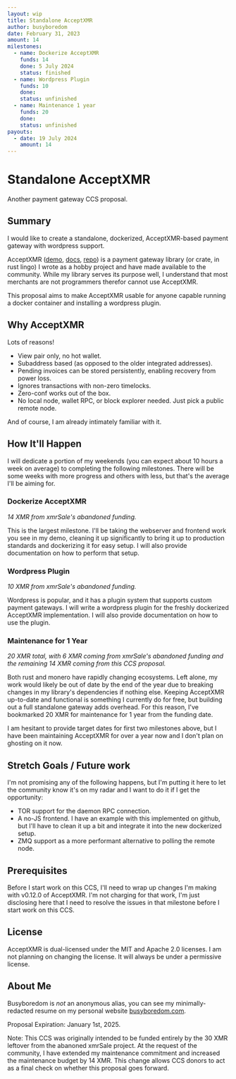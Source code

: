 ```yaml
---
layout: wip
title: Standalone AcceptXMR
author: busyboredom
date: February 31, 2023
amount: 14
milestones:
  - name: Dockerize AcceptXMR
    funds: 14
    done: 5 July 2024
    status: finished
  - name: Wordpress Plugin
    funds: 10
    done:
    status: unfinished
  - name: Maintenance 1 year
    funds: 20
    done:
    status: unfinished
payouts:
  - date: 19 July 2024
    amount: 14
---
```


# Standalone AcceptXMR
Another payment gateway CCS proposal.

## Summary
I would like to create a standalone, dockerized, AcceptXMR-based payment gateway with wordpress
support.

AcceptXMR ([demo](https://busyboredom.com/projects/acceptxmr),
[docs](https://docs.rs/acceptxmr/latest/acceptxmr/),
[repo](https://github.com/busyboredom/acceptxmr/)) is a payment gateway library (or crate, in rust
lingo) I wrote as a hobby project and have made available to the community. While my library serves
its purpose well, I understand that most merchants are not programmers therefor cannot use
AcceptXMR.

This proposal aims to make AcceptXMR usable for anyone capable running a docker container and
installing a wordpress plugin.

## Why AcceptXMR
Lots of reasons!
* View pair only, no hot wallet.
* Subaddress based (as opposed to the older integrated addresses).
* Pending invoices can be stored persistently, enabling recovery from power loss.
* Ignores transactions with non-zero timelocks.
* Zero-conf works out of the box.
* No local node, wallet RPC, or block explorer needed. Just pick a public remote node.

And of course, I am already intimately familiar with it.

## How It'll Happen
I will dedicate a portion of my weekends (you can expect about 10 hours a week on average) to
completing the following milestones. There will be some weeks with more progress and others with
less, but that's the average I'll be aiming for.

### Dockerize AcceptXMR
_14 XMR from xmrSale's abandoned funding._

This is the largest milestone. I'll be taking the webserver and frontend work you see in my demo,
cleaning it up significantly to bring it up to production standards and dockerizing it for easy
setup. I will also provide documentation on how to perform that setup.

### Wordpress Plugin
_10 XMR from xmrSale's abandoned funding._

Wordpress is popular, and it has a plugin system that supports custom payment gateways. I will write
a wordpress plugin for the freshly dockerized AcceptXMR implementation. I will also provide
documentation on how to use the plugin.

### Maintenance for 1 Year
_20 XMR total, with 6 XMR coming from xmrSale's abandoned funding and the remaining 14 XMR coming
from this CCS proposal._

Both rust and monero have rapidly changing ecosystems. Left alone, my work would likely be out of
date by the end of the year due to breaking changes in my library's dependencies if nothing else.
Keeping AcceptXMR up-to-date and functional is something I currently do for free, but building out a
full standalone gateway adds overhead. For this reason, I've bookmarked 20 XMR for maintenance for 1
year from the funding date.

I am hesitant to provide target dates for first  two milestones above, but I have been maintaining
AcceptXMR for over a year now and I don't plan on ghosting on it now.

## Stretch Goals / Future work
I'm not promising any of the following happens, but I'm putting it here to let the community know
it's on my radar and I want to do it if I get the opportunity:
* TOR support for the daemon RPC connection.
* A no-JS frontend. I have an example with this implemented on github, but I'll have to clean it up
a bit and integrate it into the new dockerized setup.
* ZMQ support as a more performant alternative to polling the remote node.

## Prerequisites
Before I start work on this CCS, I'll need to wrap up changes I'm making with v0.12.0 of AcceptXMR.
I'm not charging for that work, I'm just disclosing here that I need to resolve the issues in that
milestone before I start work on this CCS.

## License
AcceptXMR is dual-licensed under the MIT and Apache 2.0 licenses. I am not planning on changing the
license. It will always be under a permissive license.

## About Me
Busyboredom is _not_ an anonymous alias, you can see my minimally-redacted resume on my personal
website [busyboredom.com](https://busyboredom.com).

Proposal Expiration: January 1st, 2025.

Note: This CCS was originally intended to be funded entirely by the 30 XMR leftover from the abanoned
xmrSale project. At the request of the community, I have extended my maintenance commitment and
increased the maintenance budget by 14 XMR. This change allows CCS donors to act as a final check on
whether this proposal goes forward.
